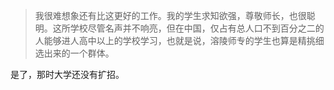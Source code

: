 > 我很难想象还有比这更好的工作。我的学生求知欲强，尊敬师长，也很聪明。这所学校尽管名声并不响亮，但在中国，仅占有总人口不到百分之二的人能够进人高中以上的学校学习，也就是说，溶陵师专的学生也算是精挑细选出来的一个群体。

是了，那时大学还没有扩招。
